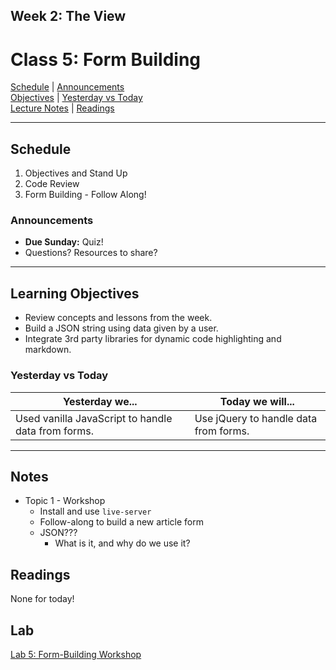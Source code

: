 ## **Week 2: The View**
# Class 5: Form Building

[Schedule](#schedule) | [Announcements](#announcements) </br>
[Objectives](#learning-objectives) | [Yesterday vs Today](#yesterday-vs-today) </br>
[Lecture Notes](#notes) | [Readings](#readings)


<hr></hr>

## Schedule
1. Objectives and Stand Up
1. Code Review
1. Form Building - Follow Along!

### Announcements
* **Due Sunday:** Quiz!
* Questions? Resources to share?

<hr></hr>

## Learning Objectives
* Review concepts and lessons from the week.
* Build a JSON string using data given by a user. 
* Integrate 3rd party libraries for dynamic code highlighting and markdown.

### Yesterday vs Today
| Yesterday we... | Today we will... |
| --------------- | ---------------- |
| Used vanilla JavaScript to handle data from forms. | Use jQuery to handle data from forms. |

<hr></hr>

## Notes

* Topic 1 - Workshop
    * Install and use `live-server`
    * Follow-along to build a new article form
    * JSON???
        * What is it, and why do we use it?

## Readings
None for today!

## Lab
[Lab 5: Form-Building Workshop](https://github.com/acl-301n-fall-2017/lab-05-form-building)
